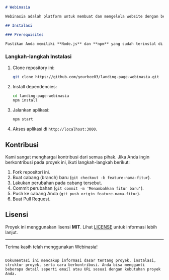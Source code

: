 
```markdown
# Webinasia

Webinasia adalah platform untuk membuat dan mengelola website dengan berbagai fitur dan paket yang dapat disesuaikan dengan kebutuhan pelanggan. Proyek ini menyediakan berbagai paket layanan untuk pembuatan website, pemeliharaan, dan penggunaan template sesuai kategori bisnis yang berbeda.

## Instalasi

### Prerequisites

Pastikan Anda memiliki **Node.js** dan **npm** yang sudah terinstal di mesin Anda.
```


### Langkah-langkah Instalasi

1. Clone repository ini:
   ```bash
   git clone https://github.com/yourbee03/landing-page-webinasia.git
   ```

2. Install dependencies:
   ```bash
   cd landing-page-webinasia
   npm install
   ```

3. Jalankan aplikasi:
   ```bash
   npm start
   ```

4. Akses aplikasi di `http://localhost:3000`.


## Kontribusi

Kami sangat menghargai kontribusi dari semua pihak. Jika Anda ingin berkontribusi pada proyek ini, ikuti langkah-langkah berikut:

1. Fork repositori ini.
2. Buat cabang (branch) baru (`git checkout -b feature-nama-fitur`).
3. Lakukan perubahan pada cabang tersebut.
4. Commit perubahan (`git commit -m 'Menambahkan fitur baru'`).
5. Push ke cabang Anda (`git push origin feature-nama-fitur`).
6. Buat Pull Request.

## Lisensi

Proyek ini menggunakan lisensi **MIT**. Lihat [LICENSE](LICENSE) untuk informasi lebih lanjut.

---

Terima kasih telah menggunakan Webinasia!
```

Dokumentasi ini mencakup informasi dasar tentang proyek, instalasi, struktur proyek, serta cara berkontribusi. Anda bisa mengganti beberapa detail seperti email atau URL sesuai dengan kebutuhan proyek Anda.
